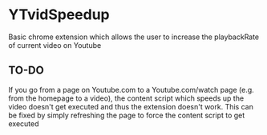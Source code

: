 # YTvidSpeedup
Basic chrome extension which allows the user to increase the playbackRate of current video on Youtube

## TO-DO
If you go from a page on Youtube.com to a Youtube.com/watch page (e.g. from the homepage to a video), the content script which speeds up the video doesn't get executed and thus the extension doesn't work.
This can be fixed by simply refreshing the page to force the content script to get executed
